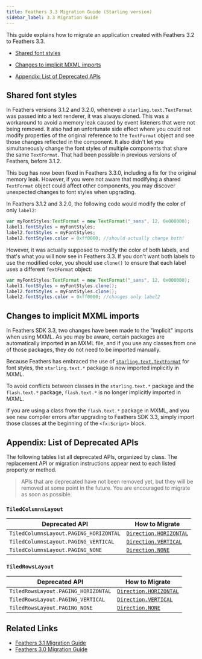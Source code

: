 ```yaml
---
title: Feathers 3.3 Migration Guide (Starling version)
sidebar_label: 3.3 Migration Guide
---
```


This guide explains how to migrate an application created with Feathers 3.2 to Feathers 3.3.

- [Shared font styles](#shared-font-styles)

- [Changes to implicit MXML imports](#changes-to-implicit-mxml-imports)

- [Appendix: List of Deprecated APIs](#appendix-list-of-deprecated-apis)

## Shared font styles

In Feathers versions 3.1.2 and 3.2.0, whenever a `starling.text.TextFormat` was passed into a text renderer, it was always cloned. This was a workaround to avoid a memory leak caused by event listeners that were not being removed. It also had an unfortunate side effect where you could not modify properties of the original reference to the `TextFormat` object and see those changes reflected in the component. It also didn't let you simultaneously change the font styles of multiple components that share the same `TextFormat`. That had been possible in previous versions of Feathers, before 3.1.2.

This bug has now been fixed in Feathers 3.3.0, including a fix for the original memory leak. However, if you were not aware that modifying a shared `TextFormat` object could affect other components, you may discover unexpected changes to font styles when upgrading.

In Feathers 3.1.2 and 3.2.0, the following code would modify the color of only `label2`:

```actionscript
var myFontStyles:TextFormat = new TextFormat("_sans", 12, 0x000000);
label1.fontStyles = myFontStyles;
label2.fontStyles = myFontStyles;
label2.fontStyles.color = 0xff0000; //should actually change both!
```

However, it was actually supposed to modify the color of both labels, and that's what you will now see in Feathers 3.3. If you don't want both labels to use the modified color, you should use `clone()` to ensure that each label uses a different `TextFormat` object:

```actionscript
var myFontStyles:TextFormat = new TextFormat("_sans", 12, 0x000000);
label1.fontStyles = myFontStyles.clone();
label2.fontStyles = myFontStyles.clone();
label2.fontStyles.color = 0xff0000; //changes only label2
```

## Changes to implicit MXML imports

In Feathers SDK 3.3, two changes have been made to the "implicit" imports when using MXML. As you may be aware, certain packages are automatically imported in an MXML file, and if you use any classes from one of those packages, they do not need to be imported manually.

Because Feathers has embraced the use of [`starling.text.TextFormat`](http://doc.starling-framework.org/current/starling/text/TextFormat.html) for font styles, the `starling.text.*` package is now imported implicitly in MXML.

To avoid conflicts between classes in the `starling.text.*` package and the `flash.text.*` package, `flash.text.*` is no longer implicitly imported in MXML.

If you are using a class from the `flash.text.*` package in MXML, and you see new compiler errors after upgrading to Feathers SDK 3.3, simply import those classes at the beginning of the `<fx:Script>` block.

## Appendix: List of Deprecated APIs

The following tables list all deprecated APIs, organized by class. The replacement API or migration instructions appear next to each listed property or method.

> APIs that are deprecated have not been removed yet, but they will be removed at some point in the future. You are encouraged to migrate as soon as possible.

### `TiledColumnsLayout`

| Deprecated API                         | How to Migrate                                                                     |
| -------------------------------------- | ---------------------------------------------------------------------------------- |
| `TiledColumnsLayout.PAGING_HORIZONTAL` | [`Direction.HORIZONTAL`](/api-reference/feathers/layout/Direction.html#HORIZONTAL) |
| `TiledColumnsLayout.PAGING_VERTICAL`   | [`Direction.VERTICAL`](/api-reference/feathers/layout/Direction.html#VERTICAL)     |
| `TiledColumnsLayout.PAGING_NONE`       | [`Direction.NONE`](/api-reference/feathers/layout/Direction.html#NONE)             |

### `TiledRowsLayout`

| Deprecated API                      | How to Migrate                                                                     |
| ----------------------------------- | ---------------------------------------------------------------------------------- |
| `TiledRowsLayout.PAGING_HORIZONTAL` | [`Direction.HORIZONTAL`](/api-reference/feathers/layout/Direction.html#HORIZONTAL) |
| `TiledRowsLayout.PAGING_VERTICAL`   | [`Direction.VERTICAL`](/api-reference/feathers/layout/Direction.html#VERTICAL)     |
| `TiledRowsLayout.PAGING_NONE`       | [`Direction.NONE`](/api-reference/feathers/layout/Direction.html#NONE)             |

## Related Links

- [Feathers 3.1 Migration Guide](migration-guide-3.1.md)
- [Feathers 3.0 Migration Guide](migration-guide-3.0.md)
